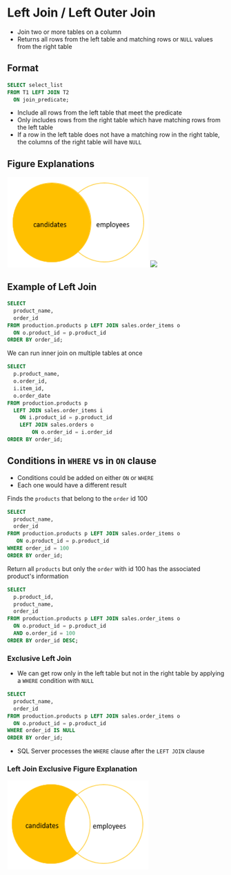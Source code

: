 # Left Join / Left Outer Join

- Join two or more tables on a column
- Returns all rows from the left table and matching rows or `NULL` values from the right table

## Format

```sql
SELECT select_list
FROM T1 LEFT JOIN T2 
  ON join_predicate;
```

- Include all rows from the left table that meet the predicate
- Only includes rows from the right table which have matching rows from the left table
- If a row in the left table does not have a matching row in the right table, the columns of the right table will have `NULL`

## Figure Explanations

<img src="../../figures/venn-diagram-left-join.png">
<img src="../../figures/left-join-explanation
.png">

## Example of Left Join

```sql
SELECT
  product_name,
  order_id
FROM production.products p LEFT JOIN sales.order_items o 
  ON o.product_id = p.product_id
ORDER BY order_id;
```

We can run inner join on multiple tables at once

```sql
SELECT
  p.product_name,
  o.order_id,
  i.item_id,
  o.order_date
FROM production.products p 
  LEFT JOIN sales.order_items i
    ON i.product_id = p.product_id
	LEFT JOIN sales.orders o
		ON o.order_id = i.order_id
ORDER BY order_id;
```

## Conditions in `WHERE` vs in `ON` clause

- Conditions could be added on either `ON` or `WHERE`
- Each one would have a different result

Finds the `products` that belong to the `order` id 100

```sql
SELECT
  product_name,
  order_id
FROM production.products p LEFT JOIN sales.order_items o 
   ON o.product_id = p.product_id
WHERE order_id = 100
ORDER BY order_id;
```

Return all `products` but only the `order` with id 100 has the associated product's information

```sql
SELECT
  p.product_id,
  product_name,
  order_id
FROM production.products p LEFT JOIN sales.order_items o 
  ON o.product_id = p.product_id 
  AND o.order_id = 100
ORDER BY order_id DESC;
```

### Exclusive Left Join

- We can get row only in the left table but not in the right table by applying a `WHERE` condition with `NULL`

```sql
SELECT
  product_name,
  order_id
FROM production.products p LEFT JOIN sales.order_items o 
  ON o.product_id = p.product_id
WHERE order_id IS NULL
ORDER BY order_id;
```

- SQL Server processes the `WHERE` clause after the `LEFT JOIN` clause

### Left Join Exclusive Figure Explanation

<img src="../../figures/venn-diagram-exclusive-left-join.png">
